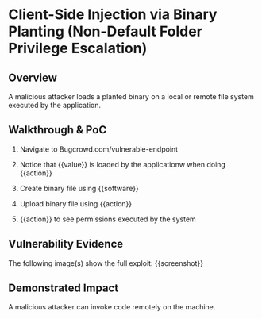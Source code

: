 # Client-Side Injection via Binary Planting (Non-Default Folder Privilege Escalation)

## Overview
A malicious attacker loads a planted binary on a local or remote file system executed by the application.

<!--
**Please replace text in each section below**

HTTPS not Available or HTTP by default on Login Page Vulnerability Report

Resources:

- <https://owasp.org/www-project-top-ten/2017/A3_2017-Sensitive_Data_Exposure>
-->

## Walkthrough & PoC

<!-- Provide a step-by-step walkthrough on how to access the vulnerable injection point, and how to exploit the vulnerability.
Adding a dot-pointed walkthrough with relevant screenshots will speed triage time and result in faster rewards!

Example:

1. Browse to the URL <www.inscope.com/login>
1. Attempt to sign into the website using the login button
1. Observe the page running on HTTP as default

1. Run the following command on a machine with cURL installed
```bash
curl -I www.inscope.com/login
```
1. Observe the repsonse showing a 200 OK on the HTTP response

 -->

1. Navigate to Bugcrowd.com/vulnerable-endpoint

1. Notice that {{value}} is loaded by the applicationw when doing {{action}}

1. Create binary file using {{software}}

1. Upload binary file using {{action}}

1. {{action}} to see permissions executed by the system

## Vulnerability Evidence

<!-- 
Your submission MUST include evidence of the vulnerability and not be theoretical in nature.

This can include a cURL response from the website showing that HTTP is default or HTTPS is not avalible.
 -->

The following image(s) show the full exploit:
{{screenshot}}

## Demonstrated Impact
<!--
Demonstrating increased impact results in higher rewards! 

Credentials transmitted over HTTP are transmitted in Plaintext, allowing any attacker to intercept these requests, and obtain the login credentials for that user. 
-->

A malicious attacker can invoke code remotely on the machine.


